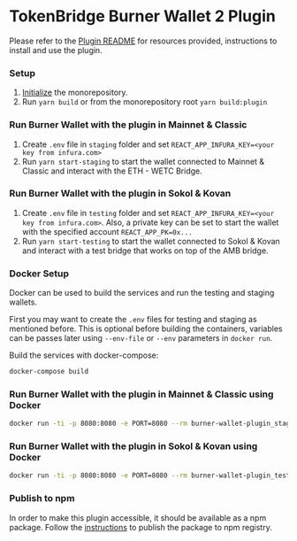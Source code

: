 # TokenBridge Burner Wallet 2 Plugin

Please refer to the [Plugin README](./tokenrbdige-bw-exchange/README.md) for resources provided, instructions to install and use the plugin.

### Setup
1. [Initialize](../README.md#initializing-the-monorepository) the monorepository.
2. Run `yarn build` or from the monorepository root `yarn build:plugin`

### Run Burner Wallet with the plugin in Mainnet & Classic
1. Create `.env` file in `staging` folder and set `REACT_APP_INFURA_KEY=<your key from infura.com>`
2. Run `yarn start-staging` to start the wallet connected to Mainnet & Classic and interact with the ETH - WETC Bridge.

### Run Burner Wallet with the plugin in Sokol & Kovan
1. Create `.env` file in `testing` folder and set `REACT_APP_INFURA_KEY=<your key from infura.com>`. 
Also, a private key can be set to start the wallet with the specified account `REACT_APP_PK=0x...`
2. Run `yarn start-testing` to start the wallet connected to Sokol & Kovan and interact with a test bridge
that works on top of the AMB bridge.

### Docker Setup
Docker can be used to build the services and run the testing and staging wallets.

First you may want to create the `.env` files for testing and staging as mentioned before. This is optional before building the containers, variables can be passes later using `--env-file` or `--env` parameters in `docker run`.

Build the services with docker-compose:
```bash
docker-compose build
```

### Run Burner Wallet with the plugin in Mainnet & Classic using Docker 
```bash
docker run -ti -p 8080:8080 -e PORT=8080 --rm burner-wallet-plugin_staging
```

### Run Burner Wallet with the plugin in Sokol & Kovan using Docker
```bash
docker run -ti -p 8080:8080 -e PORT=8080 --rm burner-wallet-plugin_testing
```
### Publish to npm
In order to make this plugin accessible, it should be available as a npm package. Follow the [instructions](publish.md) to publish 
the package to npm registry. 

